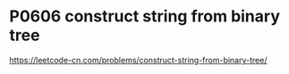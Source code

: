 # P0606 construct string from binary tree

https://leetcode-cn.com/problems/construct-string-from-binary-tree/
